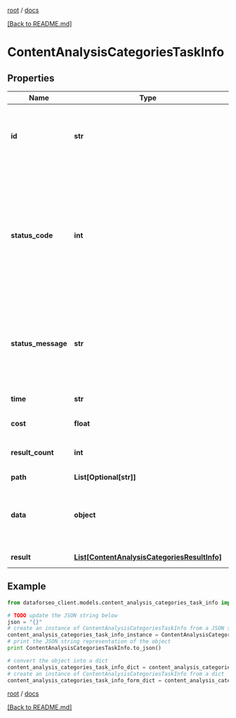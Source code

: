 [root](./../ "root") / [docs](./ "docs")

[[Back to README.md]](./../README.md "[Back to README.md]")

# ContentAnalysisCategoriesTaskInfo

## Properties

Name | Type | Description | Notes
------------ | ------------- | ------------- | -------------
**id** | **str** | task identifier unique task identifier in our system in the UUID format | [optional]
**status_code** | **int** | status code of the task generated by DataForSEO, can be within the following range: 10000-60000 you can find the full list of the response codes here | [optional]
**status_message** | **str** | informational message of the task you can find the full list of general informational messages here | [optional]
**time** | **str** | execution time, seconds | [optional]
**cost** | **float** | total tasks cost, USD | [optional]
**result_count** | **int** | number of elements in the result array | [optional]
**path** | **List[Optional[str]]** | URL path | [optional]
**data** | **object** | contains the same parameters that you specified in the POST request | [optional]
**result** | [**List[ContentAnalysisCategoriesResultInfo]**](ContentAnalysisCategoriesResultInfo.md) | array of results | [optional]

## Example

```python
from dataforseo_client.models.content_analysis_categories_task_info import ContentAnalysisCategoriesTaskInfo

# TODO update the JSON string below
json = "{}"
# create an instance of ContentAnalysisCategoriesTaskInfo from a JSON string
content_analysis_categories_task_info_instance = ContentAnalysisCategoriesTaskInfo.from_json(json)
# print the JSON string representation of the object
print ContentAnalysisCategoriesTaskInfo.to_json()

# convert the object into a dict
content_analysis_categories_task_info_dict = content_analysis_categories_task_info_instance.to_dict()
# create an instance of ContentAnalysisCategoriesTaskInfo from a dict
content_analysis_categories_task_info_form_dict = content_analysis_categories_task_info.from_dict(content_analysis_categories_task_info_dict)
```

  

[root](./../ "root") / [docs](./ "docs")

[[Back to README.md]](./../README.md "[Back to README.md]")